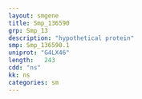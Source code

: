 ```yaml
---
layout: smgene
title: Smp_136590
grp: Smp_13
description: "hypothetical protein"
smp: Smp_136590.1
uniprot: "G4LX46"
length:   243
cdd: "ns"
kk: ns
categories: sm
---
```

